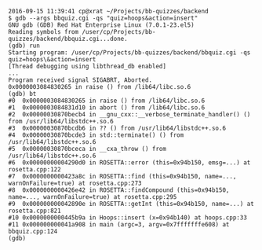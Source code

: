 

    2016-09-15 11:39:41 cp@xrat ~/Projects/bb-quizzes/backend
    $ gdb --args bbquiz.cgi -qs "quiz=hoops&action=insert"
    GNU gdb (GDB) Red Hat Enterprise Linux (7.0.1-23.el5)
    Reading symbols from /user/cp/Projects/bb-quizzes/backend/bbquiz.cgi...done.
    (gdb) run
    Starting program: /user/cp/Projects/bb-quizzes/backend/bbquiz.cgi -qs quiz=hoops\&action=insert
    [Thread debugging using libthread_db enabled]
    ...
    Program received signal SIGABRT, Aborted.
    0x0000003084830265 in raise () from /lib64/libc.so.6
    (gdb) bt
    #0  0x0000003084830265 in raise () from /lib64/libc.so.6
    #1  0x0000003084831d10 in abort () from /lib64/libc.so.6
    #2  0x00000030870becb4 in __gnu_cxx::__verbose_terminate_handler() () from /usr/lib64/libstdc++.so.6
    #3  0x00000030870bcdb6 in ?? () from /usr/lib64/libstdc++.so.6
    #4  0x00000030870bcde3 in std::terminate() () from /usr/lib64/libstdc++.so.6
    #5  0x00000030870bceca in __cxa_throw () from /usr/lib64/libstdc++.so.6
    #6  0x00000000004290d0 in ROSETTA::error (this=0x94b150, emsg=...) at rosetta.cpp:122
    #7  0x0000000000423a8c in ROSETTA::find (this=0x94b150, name=..., warnOnFailure=true) at rosetta.cpp:273
    #8  0x0000000000426e42 in ROSETTA::findCompound (this=0x94b150, name=..., warnOnFailure=true) at rosetta.cpp:295
    #9  0x000000000042890e in ROSETTA::getInt (this=0x94b150, name=...) at rosetta.cpp:821
    #10 0x0000000000445b9a in Hoops::insert (x=0x94b140) at hoops.cpp:33
    #11 0x000000000041a908 in main (argc=3, argv=0x7fffffffe608) at bbquiz.cpp:124
    (gdb)